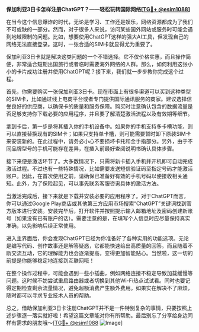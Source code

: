 **保加利亚3日卡怎样注册ChatGPT？——轻松玩转国际网络[[TG💪+ @esim1088](https://t.me/s/esim1088)]**

在当今这个信息爆炸的时代，无论是学习、工作还是娱乐，网络资源都成为了我们不可或缺的一部分。然而，对于很多人来说，访问某些国外网站或服务时可能会遇到地域限制的问题。比如，想要使用ChatGPT这样的强大AI工具，但发现自己的网络无法直接登录。这时，一张合适的SIM卡就显得尤为重要了。

保加利亚3日卡就是解决这类问题的一个不错选择。它不仅价格实惠，而且操作简便，非常适合短期出国旅行或者临时需要海外网络的人群。那么，如何利用这张小小的卡片成功注册并使用ChatGPT呢？接下来，我们就一步步教你完成这个过程。

首先，你需要购买一张保加利亚3日卡。现在市面上有很多渠道可以买到这种类型的SIM卡，比如通过线上电商平台或者专门提供国际通讯服务的商家。建议选择信誉良好的供应商，以确保卡的质量和服务保障。购买时注意确认包含的数据流量是否足够支持你下载必要的应用程序，并且要了解清楚激活流程以及有效期等细节。

拿到卡后，第一步是将其插入你的手机设备中。如果你的手机支持多卡槽功能，则可以直接替换现有的SIM卡；如果只支持单卡槽，则可能需要暂时卸下原装SIM卡来安装新的。在此过程中，请务必小心不要损坏卡托和金手指部分。另外，由于不同品牌型号的手机可能存在差异，在插入前最好查阅说明书确认具体步骤。

接下来便是激活环节了。大多数情况下，只需将新卡插入手机并开机即可自动完成激活过程。不过也有一些特殊情况，比如需要发送短信验证码至指定号码才能激活账户。因此，在首次使用之前，请确保已准备好有效的手机号码以便接收相关通知。此外，为了保险起见，可以事先联系客服咨询具体的激活方法。

当激活完成后，接下来就是下载并安装必要的应用程序了。对于ChatGPT而言，你可以通过Google Play商店或其他第三方应用市场搜索“ChatGPT”关键词找到官方版本进行安装。安装完毕后，打开软件并按照提示输入邮箱地址及密码创建新账号（如果没有已有账户的话）。需要注意的是，在填写个人信息时应尽量保持真实准确，以免影响后续正常使用。

进入主界面后，你会发现ChatGPT已经为你准备好了各种实用的功能选项。无论是编写代码、创作故事还是解答疑惑，它都能快速给出高质量的回答。而且随着不断交流互动，它的理解能力也会逐渐提高，变得更加智能贴心。当然啦，这一切的前提是你能够稳定地连接到互联网哦！

在整个操作过程中，可能会遇到一些小插曲，例如网络连接不稳定导致加载缓慢等问题。这时候不妨尝试重启路由器或者切换到其他Wi-Fi热点试试看。同时也要记得定期检查剩余流量情况，避免超额消费产生额外费用。如果实在解决不了麻烦，随时都可以寻求专业技术人员的帮助。

总之，借助保加利亚3日卡注册ChatGPT并不是一件特别复杂的事情，只要按照上述步骤逐一落实就好啦！希望这篇文章能对你有所帮助。最后别忘了分享给身边同样有需求的朋友哦～[[TG💪+ @esim1088](https://t.me/s/esim1088) ![Image](https://i.postimg.cc/4NQfJmqS/Snipaste-2025-05-13-00-14-12.png)]